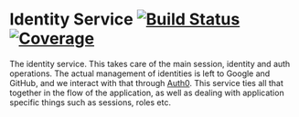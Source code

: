 # Identity Service [![Build Status](https://travis-ci.org/base63/identity.svg?branch=master)](https://travis-ci.org/base63/identity) [![Coverage](https://codecov.io/gh/base63/identity/branch/master/graph/badge.svg)](https://codecov.io/gh/base63/identity)

The identity service. This takes care of the main session, identity and auth operations. The actual management of identities is left to Google and GitHub, and we interact with that through [Auth0](https://auth0.com). This service ties all that together in the flow of the application, as well as dealing with application specific things such as sessions, roles etc.
